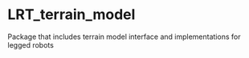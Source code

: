 # LRT_terrain_model
Package that includes terrain model interface and implementations for legged robots
